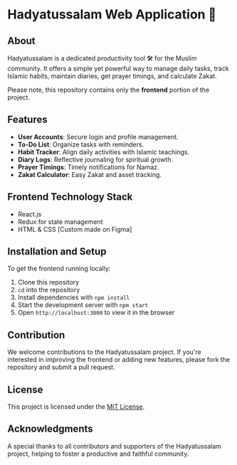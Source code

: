 # Hadyatussalam Web Application 🌙

## About
Hadyatussalam is a dedicated productivity tool 🛠️ for the Muslim community. It offers a simple yet powerful way to manage daily tasks, track Islamic habits, maintain diaries, get prayer timings, and calculate Zakat. 

Please note, this repository contains only the **frontend** portion of the project.

## Features
- **User Accounts**: Secure login and profile management.
- **To-Do List**: Organize tasks with reminders.
- **Habit Tracker**: Align daily activities with Islamic teachings.
- **Diary Logs**: Reflective journaling for spiritual growth.
- **Prayer Timings**: Timely notifications for Namaz.
- **Zakat Calculator**: Easy Zakat and asset tracking.

## Frontend Technology Stack
- React.js
- Redux for state management
- HTML & CSS [Custom made on Figma]

## Installation and Setup
To get the frontend running locally:
1. Clone this repository
2. `cd` into the repository
3. Install dependencies with `npm install`
4. Start the development server with `npm start`
5. Open `http://localhost:3000` to view it in the browser

## Contribution
We welcome contributions to the Hadyatussalam project. If you're interested in improving the frontend or adding new features, please fork the repository and submit a pull request.

## License
This project is licensed under the [MIT License](LICENSE).

## Acknowledgments
A special thanks to all contributors and supporters of the Hadyatussalam project, helping to foster a productive and faithful community.
